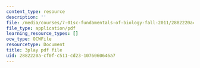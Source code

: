 ```yaml
---
content_type: resource
description: ''
file: /media/courses/7-01sc-fundamentals-of-biology-fall-2011/2882220acf0fc511cd231076060646a7_BIIWlZqWxKg.pdf
file_type: application/pdf
learning_resource_types: []
ocw_type: OCWFile
resourcetype: Document
title: 3play pdf file
uid: 2882220a-cf0f-c511-cd23-1076060646a7
---
```

